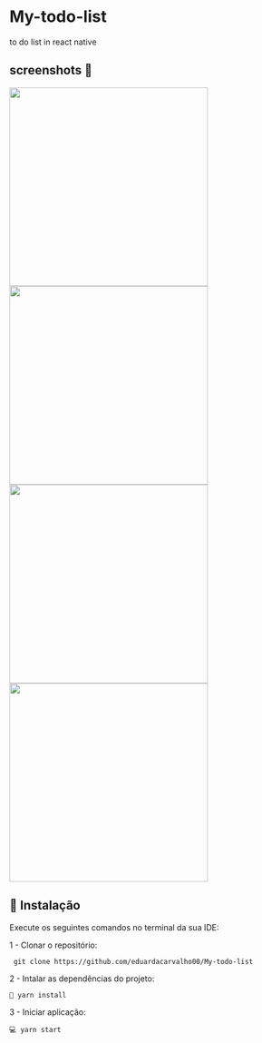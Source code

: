 # My-todo-list
to do list in react native 

## screenshots 📱

<div display='flex'  flex-direction='row'>

  <img src="https://user-images.githubusercontent.com/99972177/214050098-a5b9d4a7-c234-486b-8b54-872d08c995a8.png" width="350"/>
  <img src="https://user-images.githubusercontent.com/99972177/214050376-393f16d9-48d6-478e-aadc-9882c3beb7bd.png" width="350"/>
  <img src="https://user-images.githubusercontent.com/99972177/214050503-9d6720b3-8b17-41a0-bdcd-c0c2a5e8afee.png" width="350"/>
  <img src="https://user-images.githubusercontent.com/99972177/214050617-8df115ac-24d9-4063-b988-89c2f915e3a0.png" width="350"/>
</div>



## 🔧 Instalação
Execute os seguintes comandos no terminal da sua IDE:

1 - Clonar o repositório:
```
 git clone https://github.com/eduardacarvalho00/My-todo-list
```
2 - Intalar as dependências do projeto:
```
🧰 yarn install
```
3 - Iniciar aplicação:
```
💻 yarn start
```
